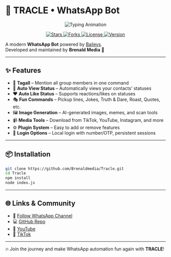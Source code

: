 # 🚀 TRACLE • WhatsApp Bot  

<p align="center">
  <img src="https://readme-typing-svg.herokuapp.com?font=Fira+Code&size=30&pause=1000&color=8A2BE2&center=true&vCenter=true&width=600&lines=TRACLE+WhatsApp+Bot;Built+by+Brenald+Media;Fun+%7C+Utility+%7C+Automation+%7C+AI" alt="Typing Animation" />
</p>

<p align="center">
  <a href="https://github.com/Brenaldmedia/Tracle/stargazers">
    <img src="https://img.shields.io/github/stars/Brenaldmedia/Tracle?color=8A2BE2&style=for-the-badge" alt="Stars" />
  </a>
  <a href="https://github.com/Brenaldmedia/Tracle/network/members">
    <img src="https://img.shields.io/github/forks/Brenaldmedia/Tracle?color=00FFFF&style=for-the-badge" alt="Forks" />
  </a>
  <a href="https://github.com/Brenaldmedia/Tracle/blob/main/LICENSE">
    <img src="https://img.shields.io/github/license/Brenaldmedia/Tracle?color=8A2BE2&style=for-the-badge" alt="License" />
  </a>
  <a href="https://github.com/Brenaldmedia/Tracle/releases">
    <img src="https://img.shields.io/github/v/release/Brenaldmedia/Tracle?color=00FFFF&style=for-the-badge" alt="Version" />
  </a>
</p>

A modern **WhatsApp Bot** powered by [Baileys](https://github.com/WhiskeySockets/Baileys).  
Developed and maintained by **Brenald Media** 💜  

---

## ✨ Features  
- 📌 **Tagall** – Mention all group members in one command  
- 👀 **Auto View Status** – Automatically views your contacts’ statuses  
- ❤️ **Auto Like Status** – Supports reactions/likes on statuses  
- 🎭 **Fun Commands** – Pickup lines, Jokes, Truth & Dare, Roast, Quotes, etc.  
- 🖼️ **Image Generation** – AI-generated images, memes, and scan tools  
- 📹 **Media Tools** – Download from TikTok, YouTube, Instagram, and more  
- ⚙️ **Plugin System** – Easy to add or remove features  
- 🔐 **Login Options** – Local login with number/OTP, persistent sessions  

---

## 📦 Installation  

```bash
git clone https://github.com/Brenaldmedia/Tracle.git
cd Tracle
npm install
node index.js
```

---

## 🌐 Links & Community  

- 📢 [Follow WhatsApp Channel](https://whatsapp.com/channel/0029VbBPPXV3WHTTNAWOGf0m)  
- 💻 [GitHub Repo](https://github.com/Brenaldmedia/Tracle)  
- 🎥 [YouTube](https://www.youtube.com/@BrenaldMedia)  
- 🎵 [TikTok](https://www.tiktok.com/@brenaldmedia?_)  

---

🔥 Join the journey and make WhatsApp automation fun again with **TRACLE**!
